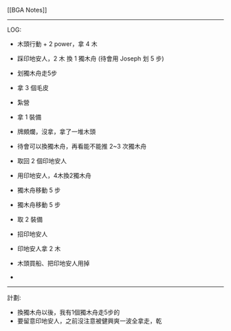 [[BGA Notes]]

---

LOG:
- 木頭行動 + 2 power，拿 4 木
- 踩印地安人，2 木 換 1 獨木舟 (待會用 Joseph 划 5 步)
- 划獨木舟走5步
- 拿 3 個毛皮
- 紮營
- 拿 1 裝備
- 牌頗爛，沒拿，拿了一堆木頭
- 待會可以換獨木舟，再看能不能推 2~3 次獨木舟
- 取回 2 個印地安人
- 用印地安人，4木換2獨木舟
- 獨木舟移動 5 步
- 獨木舟移動 5 步
- 取 2 裝備
- 招印地安人
- 印地安人拿 2 木


- 木頭買船、把印地安人用掉
- 

---

計劃:
- 換獨木舟以後，我有1個獨木舟走5步的
- 要留意印地安人，之前沒注意被健興爽一波全拿走，乾